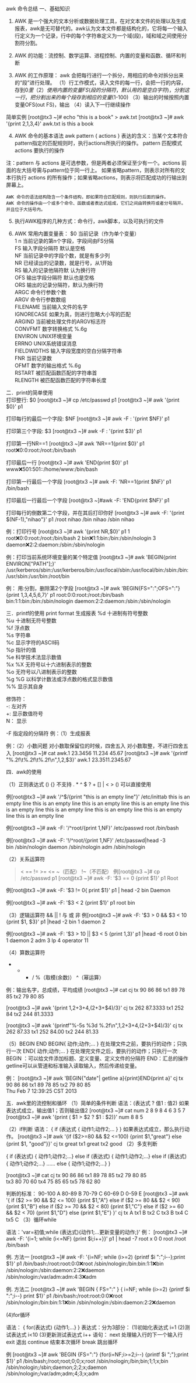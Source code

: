 awk 命令总结
一、基础知识
1. AWK 是一个强大的文本分析或数据处理工具，在对文本文件的处理以及生成报表，awk是无可替代的。awk认为文本文件都是结构化的，它将每一个输入行定义为一个记录，行中的每个字符串定义为一个域(段)，域和域之间使用分割符分割。

2. AWK 的功能：流控制、数学运算、进程控制、内置的变量和函数、循环和判断

3. AWK 的工作原理：
awk 会把每行进行一个拆分，用相应的命令对拆分出来的“段”进行处理。
（1）行工作模式，读入文件的每一行，会把一行的内容，存到$0里
（2）使用内置的变量FS(段的分隔符，默认用的是空白字符)，分割这一行，把分割出来的每个段存到相应的变量$(1-100)
（3）输出的时候按照内置变量OFS(out FS)，输出
（4）读入下一行继续操作

简单实例
[root@tx3 ~]# echo "this is a book" > awk.txt
[root@tx3 ~]# awk '{print $2,$1,$3,$4}' awk.txt
is this a book

4. AWK 命令的基本语法
awk pattern { actions } 表达的含义：当某个文本符合pattern指定的匹配规则时，执行actions所执行的操作。
pattern 匹配模式
actions 要执行的操作

注：pattern 与 actions 是可选参数，但是两者必须保证至少有一个。actions 前面的左大括号需与pattern位于同一行上。
	如果省略pattern，则表示对所有的文本行执行 actions 的所有操作；如果省略actions，则表示将匹配成功的行输出到屏幕上。

	AWK 命令的语法结构隐含一个条件结构，即如果符合匹配规则，则执行后面的操作。
	AWK 命令的操作由一个或多个命令、函数或者表达式组成，它们之间由转换符或者分号隔开。并且位于大括号内。

5. 执行AWK程序的几种方式：命令行，awk脚本，以及可执行的文件


6. AWK 常用内置变量表：
$0             当前记录（作为单个变量）  
$1~$n          当前记录的第n个字段，字段间由FS分隔  
FS             输入字段分隔符 默认是空格  
NF             当前记录中的字段个数，就是有多少列  
NR             已经读出的记录数，就是行号，从1开始  
RS             输入的记录他隔符默 认为换行符  
OFS            输出字段分隔符 默认也是空格  
ORS            输出的记录分隔符，默认为换行符  
ARGC           命令行参数个数  
ARGV           命令行参数数组  
FILENAME       当前输入文件的名字  
IGNORECASE     如果为真，则进行忽略大小写的匹配  
ARGIND         当前被处理文件的ARGV标志符  
CONVFMT        数字转换格式 %.6g  
ENVIRON        UNIX环境变量  
ERRNO          UNIX系统错误消息  
FIELDWIDTHS    输入字段宽度的空白分隔字符串  
FNR            当前记录数  
OFMT           数字的输出格式 %.6g  
RSTART         被匹配函数匹配的字符串首  
RLENGTH        被匹配函数匹配的字符串长度

二．print的简单使用  
打印整行: $0
[root@tx3 ~]# cp /etc/passwd p1
[root@tx3 ~]# awk '{print $0}' p1

打印每行的最后一个字段: $NF
[root@tx3 ~]# awk -F : '{print $NF}' p1

打印第三个字段: $3
[root@tx3 ~]# awk -F : '{print $3}' p1

打印第一行NR==1
[root@tx3 ~]# awk 'NR==1{print $0}' p1
root:x:0:0:root:/root:/bin/bash

打印最后一行
[root@tx3 ~]# awk 'END{print $0}' p1
www:x:501:501::/home/www:/bin/bash

打印第一行最后一个字段
[root@tx3 ~]# awk -F: 'NR==1{print $NF}' p1
/bin/bash

打印最后一行最后一个字段
[root@tx3 ~]#awk -F: 'END{print $NF}' p1

打印每行的倒数第二个字段，并在其后打印你好
[root@tx3 ~]# awk -F: '{print $(NF-1),"nihao"}' p1
/root nihao
/bin nihao
/sbin nihao


例：打印行号
[root@tx3 ~]# awk '{print NR,$0}' p1
1 root:x:0:0:root:/root:/bin/bash
2 bin:x:1:1:bin:/bin:/sbin/nologin
3 daemon:x:2:2:daemon:/sbin:/sbin/nologin

例：打印当前系统环境变量的某个特定值
[root@tx3 ~]# awk 'BEGIN{print ENVIRON["PATH"];}'
/usr/kerberos/sbin:/usr/kerberos/bin:/usr/local/sbin:/usr/local/bin:/sbin:/bin:/usr/sbin:/usr/bin:/root/bin

例： 用:分割，删除第2个字段
[root@tx3 ~]# awk 'BEGIN{FS=":";OFS=":"}{print $1,$3,$4,$5,$6,$7}' p1
root:0:0:root:/root:/bin/bash
bin:1:1:bin:/bin:/sbin/nologin
daemon:2:2:daemon:/sbin:/sbin/nologin

三．printf的使用
print format 生成报表
%d        十进制有符号整数  
%u        十进制无符号整数  
%f        浮点数  
%s        字符串  
%c        显示字符的ASCII码  
%p        指针的值  
%e        科学技术法显示数值  
%x        %X 无符号以十六进制表示的整数  
%o        无符号以八进制表示的整数  
%g        %G 以科学计数法或浮点数的格式显示数值  
%%        显示其自身

修饰符：  
-:  左对齐     
+:  显示数值符号  
N： 显示

-F 指定段的分隔符
例：（1）生成报表 

例：（2）小数问题
对小数取保留位的时候，四舍五入 
对小数取整，不进行四舍五入
[root@tx3 ~]# cat awk.1
23.3456 11.234 45.67
[root@tx3 ~]# awk '{printf "%.2f\t%.2f\t%.2f\n",$1,$2,$3}' awk.1
23.3511.2345.67

四．awk的使用

（1）正则表达式
\(\)   \{\} 不支持
. * ^ $ ? + [] | \< \> ()  可以直接使用

例[root@tx3 ~]# awk '/^$/{print "this is an empty line"}' /etc/inittab
this is an empty line
this is an empty line
this is an empty line
this is an empty line
this is an empty line
this is an empty line
this is an empty line
this is an empty line
this is an empty line

例[root@tx3 ~]# awk -F: '/^root/{print $1,$NF}' /etc/passwd
root /bin/bash

例[root@tx3 ~]# awk -F: '!/^root/{print $1,$NF}' /etc/passwd|head -3  
bin /sbin/nologin
daemon /sbin/nologin
adm /sbin/nologin 


（2）关系运算符
> < == != >= <=
~（匹配） !~（不匹配）
例[root@tx3 ~]# cp /etc/passwd p1
[root@tx3 ~]# awk -F: '$3 == 0 {print $1}' p1
Root

例[root@tx3 ~]# awk -F: '$3 != 0{ print $1}' p1 | head -2
bin
Daemon

例[root@tx3 ~]# awk -F: '$3 < 2 {print $1}' p1
root
bin

（3）逻辑运算符
&& || !
与 或 非
例[root@tx3 ~]# awk -F: '$3 > 0 && $3 < 10 {print $1, $3}' p1 |head -2
bin 1
daemon 2

例[root@tx3 ~]#  awk -F: '$3 > 10 || $3 < 5 {print $1,$3}' p1 |head -6
root 0
bin 1
daemon 2
adm 3
lp 4
operator 11

（4）算数运算符
+ - * / %（取模(余数)） ^（幂运算）

例：输出名字，总成绩，平均成绩
[root@tx3 ~]# cat cj
tx 90 86 86
tx1 89 78 85
tx2 79 80 85   

[root@tx3 ~]#  awk '{print $1,$2+$3+$4,($2+$3+$4)/3}' cj
tx 262 87.3333
tx1 252 84
tx2 244 81.3333

[root@tx3 ~]# awk '{printf"%-5s %3d %.2f\n",$1,$2+$3+$4,($2+$3+$4)/3}' cj
tx    262 87.33
tx1   252 84.00
tx2   244 81.33

（5）BEGIN  END
BEGIN{ 动作;动作;... }  在处理文件之前，要执行的动作；只执行一次
END{ 动作;动作;... }    在处理完文件之后，要执行的动作；只执行一次
BEGIN ：可以给文件添加标题、定义变量、定义文件的分隔符
END：汇总的操作
getline可以从管道和标准输入读取输入，然后传递给变量。

例：
[root@tx3 ~]# awk 'BEGIN{"date"| getline a}{print}END{print a}' cj
tx 90 86 86
tx1 89 78 85
tx2 79 80 85  
Thu Feb  7 12:39:25 CST 2013

五．awk里的流控制和循环
（1）简单的条件判断
语法：(表达式 ? 值1 : 值2) 如果表达式成立，输出值1；否则输出值2
[root@tx3 ~]# cat num
2 8 9
8 4 6
3 5 7
[root@tx3 ~]# awk '{print ( $1 > $2 ? $1 : $2)}' num
8
8
5

（2）if判断
语法：
{ 
if (表达式
{
                动作1;动作2;...
}
}
   如果表达式成立，那么执行动作。
[root@tx3 ~]# awk '{if ($2>=80 && $2 <=100) {print $1,"great"} else {print $1, "good"}}' cj
tx great
tx1 great
tx2 good
（2）多支判断

{
if (表达式)
{ 动作1;动作2;...}
else if (表达式)
{ 动作1;动作2;...}
else if (表达式)
{ 动作1;动作2;...}
......
else
{ 动作1;动作2;...}
}

[root@tx3 ~]# cat cj
tx 90 86 86
tx1 89 78 85
tx2 79 80 85  
tx3 80 70 60
tx4 75 85 65
tx5 78 62 80

判断的标准：
90-100 A
80-89  B
70-79  C
60-69  D
0-59   E
[root@tx3 ~]# awk '{ if ($2 >= 90 && $2 <= 100) {print $1,"A"} else if ($2 >= 80 && $2 < 90) {print $1,"B"} else if ($2 >= 70 && $2 < 80) {print $1,"C"} else if ($2 >= 60 && $2 < 70) {print $1,"D"} else {print $1,"E"} }' cj
tx A
tx1 B
tx2 C
tx3 B
tx4 C
tx5 C
（3）循环while

语法：'var=初值;while (表达式){动作1;...更新变量的动作;}'
例：
[root@tx3 ~]# awk -F: '{i=1; while (i<=NF) {print $i;i++}}' p1 | head -7
root
x
0
0
root
/root
/bin/bash

例. 方法一
[root@tx3 ~]# awk -F: '{i=NF; while (i>=2) {printf $i ":";i--};print $1}' p1
/bin/bash:/root:root:0:0:x:root
/sbin/nologin:/bin:bin:1:1:x:bin
/sbin/nologin:/sbin:daemon:2:2:x:daemon
/sbin/nologin:/var/adm:adm:4:3:x:adm

例. 方法二
[root@tx3 ~]# awk 'BEGIN { FS=":" } { i=NF; while (i>=2) {printf $i ":";i--} print $1}' p1
/bin/bash:/root:root:0:0:x:root
/sbin/nologin:/bin:bin:1:1:x:bin
/sbin/nologin:/sbin:daemon:2:2:x:daemon

(4)for循环

语法：
{
for(表达式)
{动作1;...}
}
表达式：分为3部分：
(1)初始化表达式 i=1
(2)测试表达式   i<10
(3)更新测试表达式 i++
语句：
next 处理输入行的下一个输入行
exit 退出
continue 结束本次循环
break 跳出循环


例
[root@tx3 ~]# awk 'BEGIN {FS=":"} {for(i=NF;i>=2;i--) {printf $i ";"};print $1}' p1
/bin/bash;/root;root;0;0;x;root
/sbin/nologin;/bin;bin;1;1;x;bin
/sbin/nologin;/sbin;daemon;2;2;x;daemon
/sbin/nologin;/var/adm;adm;4;3;x;adm
